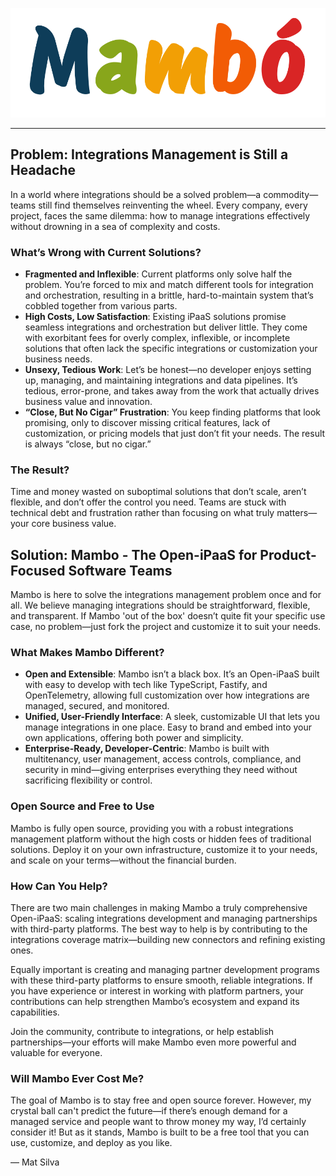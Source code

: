![Mambo](assets/mambo-logo.svg)

---

## Problem: Integrations Management is Still a Headache

In a world where integrations should be a solved problem—a commodity—teams still find themselves reinventing the wheel. Every company, every project, faces the same dilemma: how to manage integrations effectively without drowning in a sea of complexity and costs.

### What’s Wrong with Current Solutions?

- **Fragmented and Inflexible**: Current platforms only solve half the problem. You’re forced to mix and match different tools for integration and orchestration, resulting in a brittle, hard-to-maintain system that’s cobbled together from various parts.
- **High Costs, Low Satisfaction**: Existing iPaaS solutions promise seamless integrations and orchestration but deliver little. They come with exorbitant fees for overly complex, inflexible, or incomplete solutions that often lack the specific integrations or customization your business needs.
- **Unsexy, Tedious Work**: Let’s be honest—no developer enjoys setting up, managing, and maintaining integrations and data pipelines. It’s tedious, error-prone, and takes away from the work that actually drives business value and innovation.
- **“Close, But No Cigar” Frustration**: You keep finding platforms that look promising, only to discover missing critical features, lack of customization, or pricing models that just don’t fit your needs. The result is always “close, but no cigar.”

### The Result?

Time and money wasted on suboptimal solutions that don’t scale, aren’t flexible, and don’t offer the control you need. Teams are stuck with technical debt and frustration rather than focusing on what truly matters—your core business value.

## Solution: Mambo - The Open-iPaaS for Product-Focused Software Teams

Mambo is here to solve the integrations management problem once and for all. We believe managing integrations should be straightforward, flexible, and transparent. If Mambo 'out of the box' doesn’t quite fit your specific use case, no problem—just fork the project and customize it to suit your needs.

### What Makes Mambo Different?

- **Open and Extensible**: Mambo isn’t a black box. It’s an Open-iPaaS built with easy to develop with tech like TypeScript, Fastify, and OpenTelemetry, allowing full customization over how integrations are managed, secured, and monitored.
- **Unified, User-Friendly Interface**: A sleek, customizable UI that lets you manage integrations in one place. Easy to brand and embed into your own applications, offering both power and simplicity.
- **Enterprise-Ready, Developer-Centric**: Mambo is built with multitenancy, user management, access controls, compliance, and security in mind—giving enterprises everything they need without sacrificing flexibility or control.

### **Open Source and Free to Use**

Mambo is fully open source, providing you with a robust integrations management platform without the high costs or hidden fees of traditional solutions. Deploy it on your own infrastructure, customize it to your needs, and scale on your terms—without the financial burden.

### How Can You Help?

There are two main challenges in making Mambo a truly comprehensive Open-iPaaS: scaling integrations development and managing partnerships with third-party platforms. The best way to help is by contributing to the integrations coverage matrix—building new connectors and refining existing ones.

Equally important is creating and managing partner development programs with these third-party platforms to ensure smooth, reliable integrations. If you have experience or interest in working with platform partners, your contributions can help strengthen Mambo’s ecosystem and expand its capabilities.

Join the community, contribute to integrations, or help establish partnerships—your efforts will make Mambo even more powerful and valuable for everyone.

### Will Mambo Ever Cost Me?

The goal of Mambo is to stay free and open source forever. However, my crystal ball can't predict the future—if there’s enough demand for a managed service and people want to throw money my way, I’d certainly consider it! But as it stands, Mambo is built to be a free tool that you can use, customize, and deploy as you like.

— Mat Silva
